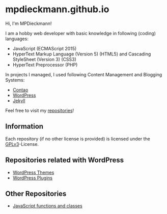 # mpdieckmann.github.io
Hi, I'm MPDieckmann!

I am a hobby web developer with basic knowledge in following (coding) languages:

* JavaScript (ECMAScript 2015)
* HyperText Markup Language (Version 5) (HTML5) and Cascading StyleSheet (Version 3) (CSS3)
* HyperText Preprocessor (PHP)

In projects I managed, I used following Content Management and Blogging Systems:

* [Contao](https://contao.org/)
* [WordPress](https://wordpress.org/)
* [Jekyll](https://jekyllrb.com/)

Feel free to visit my [repositories](https://github.com/MPDieckmann?tab=repositories)!

## Information
Each repository (if no other license is provided) is licensed under the [GPLv3](https://www.gnu.org/licenses/gpl-3.0.html)-License.

## Repositories related with WordPress
* [WordPress Themes](/wp-themes/)
* [WordPress Plugins](/wp-plugins/)

## Other Repositories
* [JavaScript functions and classes](/Snippets/)
